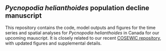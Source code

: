 ## *Pycnopodia helianthoides* population decline manuscript

This repository contains the code, model outputs and figures for the time series and spatial analyses for *Pycnopodia helianthoides* in Canada for our upcoming mauscript. It is closely related to our recent [COSEWIC repository](https://github.com/hannahvwatkins/pycno_population_analysis), with updated figures and supplemental details.
